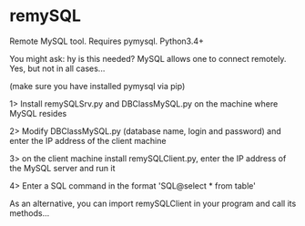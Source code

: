 # remySQL
Remote MySQL tool. Requires pymysql. Python3.4+

You might ask: hy is this needed? MySQL allows one to connect remotely.
Yes, but not in all cases...

(make sure you have installed pymysql via pip)

1> Install remySQLSrv.py and DBClassMySQL.py on the machine where MySQL resides

2> Modify DBClassMySQL.py (database name, login and password) and enter the IP address of the client machine

3> on the client machine install remySQLClient.py, enter the IP address of the MySQL server and run it

4> Enter a SQL command in the format 'SQL@select * from table'

As an alternative, you can import remySQLClient in your program and call its methods...
